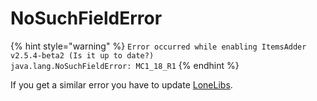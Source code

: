 # NoSuchFieldError

{% hint style="warning" %}
`Error occurred while enabling ItemsAdder v2.5.4-beta2 (Is it up to date?)`\
`java.lang.NoSuchFieldError: MC1_18_R1`
{% endhint %}

If you get a similar error you have to update [LoneLibs](https://www.spigotmc.org/resources/lonelibs.75974/).
